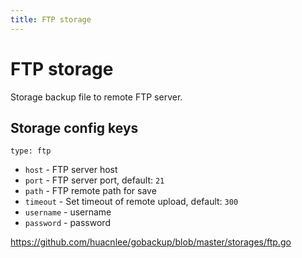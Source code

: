 ```yaml
---
title: FTP storage
---
```


# FTP storage

Storage backup file to remote FTP server.

## Storage config keys

`type: ftp`

- `host` - FTP server host
- `port` - FTP server port, default: `21`
- `path` - FTP remote path for save
- `timeout` - Set timeout of remote upload, default: `300`
- `username` - username
- `password` - password

https://github.com/huacnlee/gobackup/blob/master/storages/ftp.go
